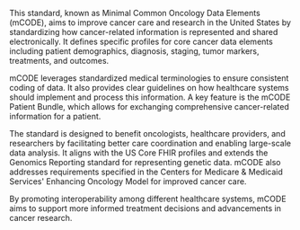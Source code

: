 This standard, known as Minimal Common Oncology Data Elements (mCODE), aims to improve cancer care and research in the United States by standardizing how cancer-related information is represented and shared electronically. It defines specific profiles for core cancer data elements including patient demographics, diagnosis, staging, tumor markers, treatments, and outcomes.

mCODE leverages standardized medical terminologies to ensure consistent coding of data. It also provides clear guidelines on how healthcare systems should implement and process this information. A key feature is the mCODE Patient Bundle, which allows for exchanging comprehensive cancer-related information for a patient.

The standard is designed to benefit oncologists, healthcare providers, and researchers by facilitating better care coordination and enabling large-scale data analysis. It aligns with the US Core FHIR profiles and extends the Genomics Reporting standard for representing genetic data. mCODE also addresses requirements specified in the Centers for Medicare & Medicaid Services' Enhancing Oncology Model for improved cancer care.

By promoting interoperability among different healthcare systems, mCODE aims to support more informed treatment decisions and advancements in cancer research.